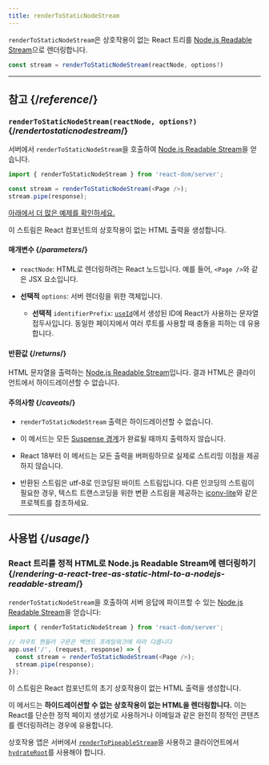 ```yaml
---
title: renderToStaticNodeStream
---
```


<Intro>

`renderToStaticNodeStream`은 상호작용이 없는 React 트리를 [Node.js Readable Stream](https://nodejs.org/api/stream.html#readable-streams)으로 렌더링합니다.

```js
const stream = renderToStaticNodeStream(reactNode, options?)
```

</Intro>

<InlineToc />

---

## 참고 {/*reference*/}

### `renderToStaticNodeStream(reactNode, options?)` {/*rendertostaticnodestream*/}

서버에서 `renderToStaticNodeStream`을 호출하여 [Node.js Readable Stream](https://nodejs.org/api/stream.html#readable-streams)을 얻습니다.

```js
import { renderToStaticNodeStream } from 'react-dom/server';

const stream = renderToStaticNodeStream(<Page />);
stream.pipe(response);
```

[아래에서 더 많은 예제를 확인하세요.](#usage)

이 스트림은 React 컴포넌트의 상호작용이 없는 HTML 출력을 생성합니다.

#### 매개변수 {/*parameters*/}

* `reactNode`: HTML로 렌더링하려는 React 노드입니다. 예를 들어, `<Page />`와 같은 JSX 요소입니다.

* **선택적** `options`: 서버 렌더링을 위한 객체입니다.
  * **선택적** `identifierPrefix`: [`useId`](/reference/react/useId)에서 생성된 ID에 React가 사용하는 문자열 접두사입니다. 동일한 페이지에서 여러 루트를 사용할 때 충돌을 피하는 데 유용합니다.

#### 반환값 {/*returns*/}

HTML 문자열을 출력하는 [Node.js Readable Stream](https://nodejs.org/api/stream.html#readable-streams)입니다. 결과 HTML은 클라이언트에서 하이드레이션할 수 없습니다.

#### 주의사항 {/*caveats*/}

* `renderToStaticNodeStream` 출력은 하이드레이션할 수 없습니다.

* 이 메서드는 모든 [Suspense 경계](/reference/react/Suspense)가 완료될 때까지 출력하지 않습니다.

* React 18부터 이 메서드는 모든 출력을 버퍼링하므로 실제로 스트리밍 이점을 제공하지 않습니다.

* 반환된 스트림은 utf-8로 인코딩된 바이트 스트림입니다. 다른 인코딩의 스트림이 필요한 경우, 텍스트 트랜스코딩을 위한 변환 스트림을 제공하는 [iconv-lite](https://www.npmjs.com/package/iconv-lite)와 같은 프로젝트를 참조하세요.

---

## 사용법 {/*usage*/}

### React 트리를 정적 HTML로 Node.js Readable Stream에 렌더링하기 {/*rendering-a-react-tree-as-static-html-to-a-nodejs-readable-stream*/}

`renderToStaticNodeStream`을 호출하여 서버 응답에 파이프할 수 있는 [Node.js Readable Stream](https://nodejs.org/api/stream.html#readable-streams)을 얻습니다:

```js {5-6}
import { renderToStaticNodeStream } from 'react-dom/server';

// 라우트 핸들러 구문은 백엔드 프레임워크에 따라 다릅니다
app.use('/', (request, response) => {
  const stream = renderToStaticNodeStream(<Page />);
  stream.pipe(response);
});
```

이 스트림은 React 컴포넌트의 초기 상호작용이 없는 HTML 출력을 생성합니다.

<Pitfall>

이 메서드는 **하이드레이션할 수 없는 상호작용이 없는 HTML을 렌더링합니다.** 이는 React를 단순한 정적 페이지 생성기로 사용하거나 이메일과 같은 완전히 정적인 콘텐츠를 렌더링하려는 경우에 유용합니다.

상호작용 앱은 서버에서 [`renderToPipeableStream`](/reference/react-dom/server/renderToPipeableStream)을 사용하고 클라이언트에서 [`hydrateRoot`](/reference/react-dom/client/hydrateRoot)를 사용해야 합니다.

</Pitfall>